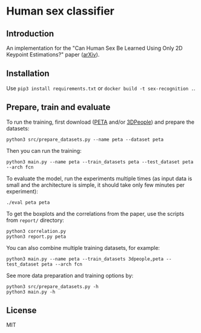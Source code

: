 # Human sex classifier

## Introduction

An implementation for the "Can Human Sex Be Learned Using Only 2D Keypoint Estimations?" paper ([arXiv](https://arxiv.org/abs/2011.03104)).

## Installation

Use `pip3 install requirements.txt` or `docker build -t sex-recognition .`.

## Prepare, train and evaluate

To run the training, first download ([PETA](http://mmlab.ie.cuhk.edu.hk/projects/PETA.html) and/or [3DPeople](https://cv.iri.upc-csic.es/)) and prepare the datasets:

```
python3 src/prepare_datasets.py --name peta --dataset peta
```

Then you can run the training:

```
python3 main.py --name peta --train_datasets peta --test_dataset peta --arch fcn
```

To evaluate the model, run the experiments multiple times (as input data is small and the architecture is simple, it should take only few minutes per experiment):

```
./eval peta peta
```

To get the boxplots and the correlations from the paper, use the scripts from `report/` directory:

```
python3 correlation.py
python3 report.py peta
```

You can also combine multiple training datasets, for example:

```
python3 main.py --name peta --train_datasets 3dpeople,peta --test_dataset peta --arch fcn
```

See more data preparation and training options by:

```
python3 src/prepare_datasets.py -h
python3 main.py -h
```

## License

MIT
